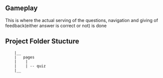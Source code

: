 ## Gameplay
This is where the actual serving of the questions, navigation and giving of feedback(either answer is correct or not) is done 

## Project Folder Stucture 
``` pwa
    |__
    |   pages
    |    |
    |    | -- quiz
    |__       
``` 